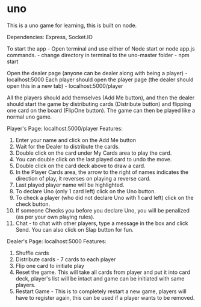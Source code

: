# uno
This is a uno game for learning, this is built on node. 

Dependencies:  Express, Socket.IO

To start the app - Open terminal and use either of Node start or node app.js commands.
    - change directory in terminal to the uno-master folder
    - npm start

Open the dealer page (anyone can be dealer along with being a player) - localhost:5000
Each player should open the player page (the dealer should open this in a new tab) - localhost:5000/player

All the players should add themselves (Add Me button), and then the dealer should start the game by distributing cards (Distribute button) and flipping one card on the board (FlipOne button).
The game can then be played like a normal uno game.

Player's Page: localhost:5000/player
Features:
1. Enter your name and click on the Add Me button
2. Wait for the Dealer to distribute the cards.
3. Double click on the card under My Cards area to play the card.
4. You can double click on the last played card to undo the move.
5. Double click on the card deck above to draw a card.
6. In the Player Cards area, the arrow to the right of names indicates the direction of play, it reverses on playing a reverse card.
7. Last played player name will be highlighted.
8. To declare Uno (only 1 card left) click on the Uno button.
9. To check a player (who did not declare Uno with 1 card left) click on the check button.
10. If someone Checks you before you declare Uno, you will be penalized (as per your own playing rules).
11. Chat - to chat with other players, type a message in the box and click Send. You can also click on Slap button for fun.


Dealer's Page: localhost:5000
Features:
1. Shuffle cards
2. Distribute cards - 7 cards to each player
3. Flip one card to initiate play
4. Reset the game. This will take all cards from player and put it into card deck, player's list will be intact and game can be initiated with same players.
5. Restart Game - This is to completely restart a new game, players will have to register again, this can be used if a player wants to be removed.
